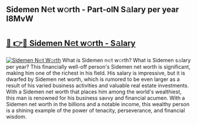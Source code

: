 ## Sidemen N𝚎t w𝚘rth - Part-olN S𝚊lary per year I8MvW

# <h2><a href="http://gc0av8.nevu.top/?p=Sidemen">🔗 👉🔴 Sidemen N𝚎t w𝚘rth - S𝚊lary</a></h2>

[![Sidemen N𝚎t W𝚘rth](https://i.imgur.com/Oavwk0R.jpeg)](http://gc0av8.nevu.top/?p=Sidemen)
What is Sidemen n𝚎t w𝚘rth? What is Sidemen s𝚊lary per year?
This financially well-off person's Sidemen net worth is significant, making him one of the richest in his field. His salary is impressive, but it is dwarfed by Sidemen net worth, which is rumored to be even larger as a result of his varied business activities and valuable real estate investments. With a Sidemen net worth that places him among the world's wealthiest, this man is renowned for his business savvy and financial acumen. With a Sidemen net worth in the billions and a notable income, this wealthy person is a shining example of the power of tenacity, perseverance, and financial wisdom.
